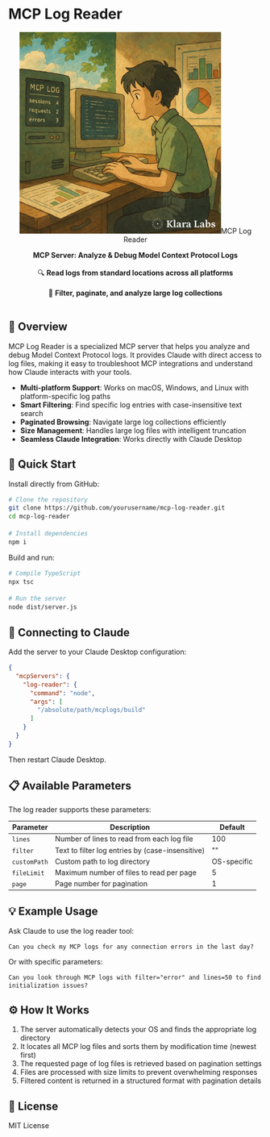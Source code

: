# MCP Log Reader

<div align="center">
  <img src="assets/mcp_logs.png" width="400"
  
  # MCP Log Reader
  
**MCP Server: Analyze & Debug Model Context Protocol Logs**
  <br>
  <br>
  🔍 **Read logs from standard locations across all platforms**
  <br>
  <br>
  🔎 **Filter, paginate, and analyze large log collections**
  <br>
  <br>
</div>

## 🎯 Overview

MCP Log Reader is a specialized MCP server that helps you analyze and debug Model Context Protocol logs. It provides Claude with direct access to log files, making it easy to troubleshoot MCP integrations and understand how Claude interacts with your tools.

- **Multi-platform Support**: Works on macOS, Windows, and Linux with platform-specific log paths
- **Smart Filtering**: Find specific log entries with case-insensitive text search
- **Paginated Browsing**: Navigate large log collections efficiently
- **Size Management**: Handles large log files with intelligent truncation
- **Seamless Claude Integration**: Works directly with Claude Desktop

## 🚀 Quick Start

Install directly from GitHub:
```bash
# Clone the repository
git clone https://github.com/yourusername/mcp-log-reader.git
cd mcp-log-reader

# Install dependencies
npm i
```

Build and run:
```bash
# Compile TypeScript
npx tsc

# Run the server
node dist/server.js
```

## 🔌 Connecting to Claude

Add the server to your Claude Desktop configuration:

```json
{
  "mcpServers": {
    "log-reader": {
      "command": "node",
      "args": [
        "/absolute/path/mcplogs/build"
      ]
    }
  }
}
```

Then restart Claude Desktop.

## 📋 Available Parameters

The log reader supports these parameters:

| Parameter | Description | Default |
|-----------|-------------|---------|
| `lines` | Number of lines to read from each log file | 100 |
| `filter` | Text to filter log entries by (case-insensitive) | "" |
| `customPath` | Custom path to log directory | OS-specific |
| `fileLimit` | Maximum number of files to read per page | 5 |
| `page` | Page number for pagination | 1 |

## 💡 Example Usage

Ask Claude to use the log reader tool:

```
Can you check my MCP logs for any connection errors in the last day?
```

Or with specific parameters:

```
Can you look through MCP logs with filter="error" and lines=50 to find initialization issues?
```

## ⚙️ How It Works

1. The server automatically detects your OS and finds the appropriate log directory
2. It locates all MCP log files and sorts them by modification time (newest first)
3. The requested page of log files is retrieved based on pagination settings
4. Files are processed with size limits to prevent overwhelming responses
5. Filtered content is returned in a structured format with pagination details

## 📄 License

MIT License
